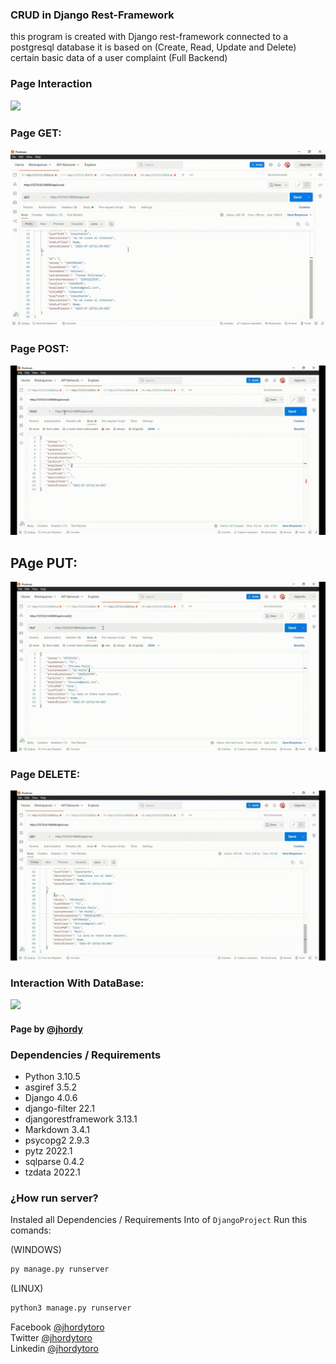 ### CRUD in Django Rest-Framework
this program is created with Django rest-framework connected to a postgresql database it is based on (Create, Read, Update and Delete) certain basic data of a user complaint
(Full Backend)

### Page Interaction
<img src="https://raw.githubusercontent.com/jhordyToro/CRUD-Django-RestFramework/main/Statics/PageDjango.gif">

### Page GET:
<img src="https://raw.githubusercontent.com/jhordyToro/CRUD-Django-RestFramework/main/Statics/Get.gif">

### Page POST:
<img src="https://raw.githubusercontent.com/jhordyToro/CRUD-Django-RestFramework/main/Statics/Post.gif">

## PAge PUT:
<img src="https://raw.githubusercontent.com/jhordyToro/CRUD-Django-RestFramework/main/Statics/Put.gif">

### Page DELETE:
<img src="https://raw.githubusercontent.com/jhordyToro/CRUD-Django-RestFramework/main/Statics/Delete_1.gif">

### Interaction With DataBase:
<img src="https://raw.githubusercontent.com/jhordyToro/CRUD-Django-RestFramework/main/Statics/PostgreSql_1.gif">

#### Page by [@jhordy](https://github.com/jhordytoro)

### Dependencies / Requirements 
- Python 3.10.5 
- asgiref 3.5.2
- Django 4.0.6
- django-filter 22.1
- djangorestframework 3.13.1
- Markdown 3.4.1
- psycopg2 2.9.3
- pytz 2022.1
- sqlparse 0.4.2
- tzdata 2022.1

### ¿How run server?
Instaled all Dependencies / Requirements
Into of ```DjangoProject``` Run this comands:

(WINDOWS)
```bash
py manage.py runserver 
```

(LINUX)
```bash
python3 manage.py runserver 
```


Facebook [@jhordytoro](https://www.facebook.com/jhordy.toroarroyo.9)<br>
Twitter [@jhordytoro](https://twitter.com/jhordy_toro)<br>
Linkedin [@jhordytoro](https://www.linkedin.com/in/jhordy-toro-arroyo-34212322a/)